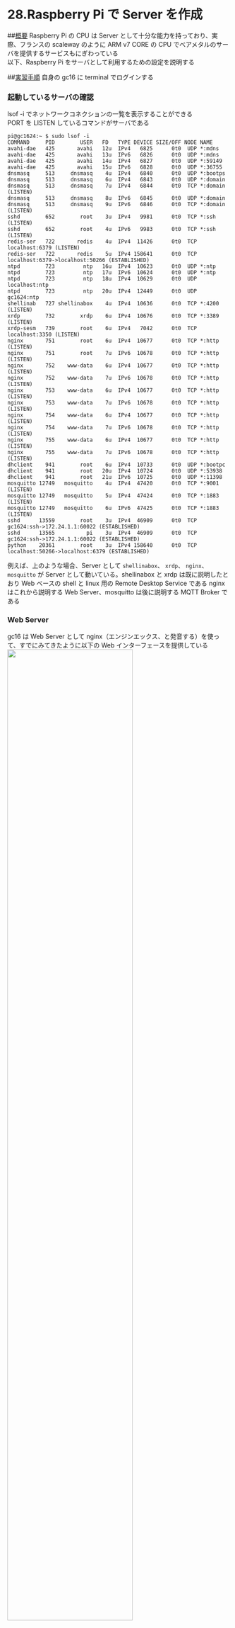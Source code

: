 # 28.Raspberry Pi で Server を作成

##<u>概要</u>
Raspberry Pi の CPU は Server として十分な能力を持っており、実際、フランスの scaleway  のように ARM v7 CORE の CPU でべアメタルのサーバを提供するサービスもにぎわっている  
以下、Raspberry Pi をサーバとして利用するための設定を説明する

##<u>実習手順</u>
自身の gc16 に terminal でログインする

### 起動しているサーバの確認
lsof -i でネットワークコネクションの一覧を表示することができる  
PORT を LISTEN しているコマンドがサーバである
```
pi@gc1624:~ $ sudo lsof -i
COMMAND     PID        USER   FD   TYPE DEVICE SIZE/OFF NODE NAME
avahi-dae   425       avahi   12u  IPv4   6825      0t0  UDP *:mdns
avahi-dae   425       avahi   13u  IPv6   6826      0t0  UDP *:mdns
avahi-dae   425       avahi   14u  IPv4   6827      0t0  UDP *:59149
avahi-dae   425       avahi   15u  IPv6   6828      0t0  UDP *:36755
dnsmasq     513     dnsmasq    4u  IPv4   6840      0t0  UDP *:bootps
dnsmasq     513     dnsmasq    6u  IPv4   6843      0t0  UDP *:domain
dnsmasq     513     dnsmasq    7u  IPv4   6844      0t0  TCP *:domain (LISTEN)
dnsmasq     513     dnsmasq    8u  IPv6   6845      0t0  UDP *:domain
dnsmasq     513     dnsmasq    9u  IPv6   6846      0t0  TCP *:domain (LISTEN)
sshd        652        root    3u  IPv4   9981      0t0  TCP *:ssh (LISTEN)
sshd        652        root    4u  IPv6   9983      0t0  TCP *:ssh (LISTEN)
redis-ser   722       redis    4u  IPv4  11426      0t0  TCP localhost:6379 (LISTEN)
redis-ser   722       redis    5u  IPv4 158641      0t0  TCP localhost:6379->localhost:50266 (ESTABLISHED)
ntpd        723         ntp   16u  IPv4  10623      0t0  UDP *:ntp
ntpd        723         ntp   17u  IPv6  10624      0t0  UDP *:ntp
ntpd        723         ntp   18u  IPv4  10629      0t0  UDP localhost:ntp
ntpd        723         ntp   20u  IPv4  12449      0t0  UDP gc1624:ntp
shellinab   727 shellinabox    4u  IPv4  10636      0t0  TCP *:4200 (LISTEN)
xrdp        732        xrdp    6u  IPv4  10676      0t0  TCP *:3389 (LISTEN)
xrdp-sesm   739        root    6u  IPv4   7042      0t0  TCP localhost:3350 (LISTEN)
nginx       751        root    6u  IPv4  10677      0t0  TCP *:http (LISTEN)
nginx       751        root    7u  IPv6  10678      0t0  TCP *:http (LISTEN)
nginx       752    www-data    6u  IPv4  10677      0t0  TCP *:http (LISTEN)
nginx       752    www-data    7u  IPv6  10678      0t0  TCP *:http (LISTEN)
nginx       753    www-data    6u  IPv4  10677      0t0  TCP *:http (LISTEN)
nginx       753    www-data    7u  IPv6  10678      0t0  TCP *:http (LISTEN)
nginx       754    www-data    6u  IPv4  10677      0t0  TCP *:http (LISTEN)
nginx       754    www-data    7u  IPv6  10678      0t0  TCP *:http (LISTEN)
nginx       755    www-data    6u  IPv4  10677      0t0  TCP *:http (LISTEN)
nginx       755    www-data    7u  IPv6  10678      0t0  TCP *:http (LISTEN)
dhclient    941        root    6u  IPv4  10733      0t0  UDP *:bootpc
dhclient    941        root   20u  IPv4  10724      0t0  UDP *:53938
dhclient    941        root   21u  IPv6  10725      0t0  UDP *:11398
mosquitto 12749   mosquitto    4u  IPv4  47420      0t0  TCP *:9001 (LISTEN)
mosquitto 12749   mosquitto    5u  IPv4  47424      0t0  TCP *:1883 (LISTEN)
mosquitto 12749   mosquitto    6u  IPv6  47425      0t0  TCP *:1883 (LISTEN)
sshd      13559        root    3u  IPv4  46909      0t0  TCP gc1624:ssh->172.24.1.1:60022 (ESTABLISHED)
sshd      13565          pi    3u  IPv4  46909      0t0  TCP gc1624:ssh->172.24.1.1:60022 (ESTABLISHED)
python    20361        root    3u  IPv4 158640      0t0  TCP localhost:50266->localhost:6379 (ESTABLISHED)
```  
例えば、上のような場合、Server として `shellinabox`、 `xrdp`、 `nginx`、 `mosquitto` が Server として動いている。shellinabox と xrdp は既に説明したとおり Web ベースの shell と linux 用の Remote Desktop Service である
nginx はこれから説明する Web Server、mosquitto は後に説明する MQTT Broker である

### Web Server
gc16 は Web Server として nginx（エンジンエックス、と発音する）を使って、すでにみてきたように以下の Web インターフェースを提供している  
<img src="pic/ss.2017-03-08 21.01.34.png" width="75%">

1. nginx のインストールスクリプトは以下
```
pi@gc1624:~ $ cat -n install/nginx.setup.sh
     1	# NGINX, php
     2	sudo apt-get install nginx
     3	sudo apt-get install php5-fpm
     4	sudo sed -i 's|index index.html index.htm|index index.php index.html index.htm|g' /etc/nginx/sites-enabled/default
     5	sudo sed -i 's|#location ~ \\\.php$ {|location ~ \\\.php$ {|' /etc/nginx/sites-enabled/default
     6	sudo sed -i 's|#\tinclude snippets/fastcgi-php.conf;|\tinclude snippets/fastcgi-php.conf;|g' /etc/nginx/sites-enabled/default
     7	sudo sed -i 's|#\tfastcgi_pass unix:/var/run/php5-fpm.sock;|\tfastcgi_pass unix:/var/run/php5-fpm.sock; }|g' /etc/nginx/sites-enabled/default
```  
ポイントは  
  - 2行: nginx のインストール
  - 3行: php5-fpm のインストール
  - 4 - 7行: nginx 設定ファイルへの php の設定

2. 上のスクリプトの 4 - 7行で修正した nginx 設定ファイル
```
pi@gc1624:~ $ cat -n /etc/nginx/sites-enabled/default
     1	##
     2	# You should look at the following URL's in order to grasp a solid understanding
     3	# of Nginx configuration files in order to fully unleash the power of Nginx.
     4	# http://wiki.nginx.org/Pitfalls
     5	# http://wiki.nginx.org/QuickStart
     6	# http://wiki.nginx.org/Configuration
     7	#
     8	# Generally, you will want to move this file somewhere, and start with a clean
     9	# file but keep this around for reference. Or just disable in sites-enabled.
    10	#
    11	# Please see /usr/share/doc/nginx-doc/examples/ for more detailed examples.
    12	##
    13
    14	# Default server configuration
    15	#
    16	server {
    17		listen 80 default_server;
    18		listen [::]:80 default_server;
    19
    20		# SSL configuration
    21		#
    22		# listen 443 ssl default_server;
    23		# listen [::]:443 ssl default_server;
    24		#
    25		# Self signed certs generated by the ssl-cert package
    26		# Don't use them in a production server!
    27		#
    28		# include snippets/snakeoil.conf;
    29
    30		root /var/www/html;
    31
    32		# Add index.php to the list if you are using PHP
    33		index index.php index.html index.htm index.nginx-debian.html;
    34
    35		server_name _;
    36
    37		location / {
    38			# First attempt to serve request as file, then
    39			# as directory, then fall back to displaying a 404.
    40			try_files $uri $uri/ =404;
    41		}
    42
    43		# pass the PHP scripts to FastCGI server listening on 127.0.0.1:9000
    44		#
    45		location ~ \.php$ {
    46			include snippets/fastcgi-php.conf;
    47		#
    48		#	# With php5-cgi alone:
    49		#	fastcgi_pass 127.0.0.1:9000;
    50		#	# With php5-fpm:
    51			fastcgi_pass unix:/var/run/php5-fpm.sock; }
    52		#}
    53
    54		# deny access to .htaccess files, if Apache's document root
    55		# concurs with nginx's one
    56		#
    57		#location ~ /\.ht {
    58		#	deny all;
    59		#}
    60	}
    61
    62
    63	# Virtual Host configuration for example.com
    64	#
    65	# You can move that to a different file under sites-available/ and symlink that
    66	# to sites-enabled/ to enable it.
    67	#
    68	#server {
    69	#	listen 80;
    70	#	listen [::]:80;
    71	#
    72	#	server_name example.com;
    73	#
    74	#	root /var/www/example.com;
    75	#	index index.html;
    76	#
    77	#	location / {
    78	#		try_files $uri $uri/ =404;
    79	#	}
    80	#}
```  
ポイントは以下
  - 30行: document root は /var/www/html
  - 33行: index ファイルと認識するファイル一覧、左優先
  - 45,46,51行: php の設定のコメントアウトを外す

3. document route の確認  
```
pi@gc1624:~ $ ls /var/www/html
index.nginx-debian.html  index.php  SCRIPT
```  
index.nginx-debian.html と index.php がいるが、index.php が優先  
SCRIPT は gc16 のセキュアストレージ、すでに説明したようにこの中のスクリプトは悪意の第三者から保護される  
```
pi@gc1624:~ $ ls /var/www/html/SCRIPT/
BackupPi_2  gcidx  lost+found  monitor  say  sdt
```

4. html の作成  
実際に Web ページを作ってみる  
まず、`/var/www/html` に移動し、`gpio` というフォルダを作成する  
```
pi@gc1624:~ $ cd /var/www/html
pi@gc1624:/var/www/html $ sudo mkdir gpio
```  
pgio の所有者を`nginx`の起動ユーザである`www-date`に、所属グループを`pi`にして、group に書き込み権限をあたえる  
尚、一般ニューザに書き込み権限を与えると乗っ取りのリスクが発生する  

```
pi@gc1624:/var/www/html $ ls -la
total 25
drwxr-xr-x 4 root root 4096 Apr  4 22:16 .
drwxr-xr-x 3 root root 4096 Oct 15 19:22 ..
drwxr-xr-x 2 root root 4096 Apr  4 22:16 gpio
-rw-r--r-- 1 root root  764 Apr  4 22:14 gpio.html
-rw-r--r-- 1 root root  764 Apr  4 22:15 gpio.php
-rw-r--r-- 1 root root 1163 Jan 10 22:13 index.nginx-debian.html
lrwxrwxrwx 1 root root   36 Mar 24 22:40 index.php -> /var/www/html/SCRIPT/gcidx/index.php
drwxrwxr-x 8 root pi   1024 Mar 24 22:36 SCRIPT

pi@gc1624:/var/www/html $ sudo chown www-data gpio
pi@gc1624:/var/www/html $ sudo chgrp pi gpio
pi@gc1624:/var/www/html $ sudo chmod g+w gpio
pi@gc1624:/var/www/html $ ls -la
total 25
drwxr-xr-x 4 root     root 4096 Apr  4 22:16 .
drwxr-xr-x 3 root     root 4096 Oct 15 19:22 ..
drwxrwxr-x 2 www-data pi   4096 Apr  4 22:16 gpio
-rw-r--r-- 1 root     root  764 Apr  4 22:14 gpio.html
-rw-r--r-- 1 root     root  764 Apr  4 22:15 gpio.php
-rw-r--r-- 1 root     root 1163 Jan 10 22:13 index.nginx-debian.html
lrwxrwxrwx 1 root     root   36 Mar 24 22:40 index.php -> /var/www/html/SCRIPT/gcidx/index.php
drwxrwxr-x 8 root     pi   1024 Mar 24 22:36 SCRIPT
```  
作成した `gpio` 配下に移動  
```
pi@gc1624:/var/www/html $ cd gpio
pi@gc1624:/var/www/html/gpio $
```  
以下の内容で `index.html` ファイルを作成する
```
<!DOCTYPE html>
<html lang="ja">
<head>
    <meta charset="UTF-8">
    <title>Raspberry Pi GPIO</title>
</head>
<body>
    <p>GPIO 1 = </p>
    <p>GPIO 2 = </p>
    <p>GPIO 3 = </p>
    <p>GPIO 4 = </p>
    <p>GPIO 5 = </p>
    <p>GPIO 6 = </p>
    <p>GPIO 7 = </p>
    <p>GPIO 8 = </p>
    <p>GPIO 9 = </p>
    <p>GPIO 10 = </p>
    <p>GPIO 11 = </p>
    <p>GPIO 12 = </p>
    <p>GPIO 13 = </p>
    <p>GPIO 14 = </p>
    <p>GPIO 15 = </p>
    <p>GPIO 16 = </p>
    <p>GPIO 17 = </p>
    <p>GPIO 18 = </p>
    <p>GPIO 19 = </p>
    <p>GPIO 20 = </p>
    <p>GPIO 21 = </p>
    <p>GPIO 22 = </p>
    <p>GPIO 23 = </p>
    <p>GPIO 24 = </p>
    <p>GPIO 25 = </p>
    <p>GPIO 26 = </p>
    <p>GPIO 27 = </p>
    <p>GPIO 28 = </p>
    <p>GPIO 29 = </p>
</body>
</html>
```  
作成した `index.html` を、アドレス `自分のgc16のホスト名.local/gpio`でブラウザに表示する    
以下のように表示される  
<img src="pic/ss.2017-04-04 22.21.26.png" width="75%">

5. php スクリプトの作成  
html ファイルは静的なファイルをそのまま表示するだけなのでユーザやシステムとのインタラクションを反映させることができない  
そこで、先に作成した html ファイルをひな形として php スクリプトを作成する  

まず、`index.html` を `index.php` にコピーする  
```
pi@gc1624:/var/www/html/gpio $ cp index.html index.php
```  
エディタで index.php を開き、`<p>GPIO 1 = </p>` の行に以下のように php のコードを追加する  
```
<p>GPIO 1 = <?php echo `sudo gpio read 1` ?>></p>
```  
先ほどと同じアドレスで再度ブラウザで表示（再読み込み）すると、下記のように表示される
<img src="pic/ss.2017-04-05 7.33.12.png" width="75%">  
ポイント
  - index.php が index.html に優先されている
  - gpio コマンドを使って gpio1 の値を読んで表示している  

最期に、下記のように変更
```
<!DOCTYPE html>
<html lang="ja">
<head>
    <meta charset="UTF-8">
    <title>Raspberry Pi GPIO</title>
</head>
<body>
<?php
  for ($i = 0; $i < 30; $i++){
    echo '<p>GPIO '.$i.' = '.`sudo gpio read $i`.'</p>';
  }
?>
</body>
</html>
```  
再表示すると、以下のように表示される  
<img src="pic/ss.2017-04-05 7.44.46.png" width="75%">  
